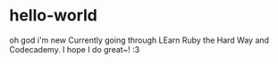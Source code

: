 # hello-world
oh god i'm new
Currently going through LEarn Ruby the Hard Way and Codecademy.
I hope I do great~! :3
